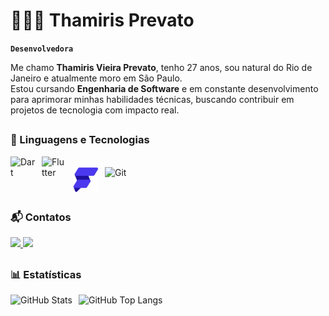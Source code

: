 # 👩🏻‍💻 Thamiris Prevato

**`Desenvolvedora`**

Me chamo **Thamiris Vieira Prevato**, tenho 27 anos, sou natural do Rio de Janeiro e atualmente moro em São Paulo.  
Estou cursando **Engenharia de Software** e em constante desenvolvimento para aprimorar minhas habilidades técnicas, buscando contribuir em projetos de tecnologia com impacto real.  

##

### 🤖 Linguagens e Tecnologias


<img 
    align="left" 
    alt="Dart" 
    title="Dart"
    width="40px" 
    style="padding-right: 10px;" 
    src="https://cdn.jsdelivr.net/gh/devicons/devicon@latest/icons/dart/dart-original.svg" 
/>
<img 
    align="left" 
    alt="Flutter" 
    title="Flutter"
    width="40px" 
    style="padding-right: 10px;" 
    src="https://cdn.jsdelivr.net/gh/devicons/devicon@latest/icons/flutter/flutter-original.svg" 
/>   
<img 
  align="left"
  alt="FlutterFlow"
  title="FlutterFlow"
  height="40px"
  style="padding-right: 10px; vertical-align: middle;"
  src="https://github.com/thamirisprevato/thamirisprevato/blob/main/flutterflow-logo.png?raw=true"
/>
<img 
    align="left" 
    alt="Git" 
    title="Git"
    width="40px" 
    style="padding-right: 10px;" 
    src="https://cdn.jsdelivr.net/gh/devicons/devicon@latest/icons/git/git-original.svg" 
/>

<br clear="left"/>

##

### 📬 Contatos

<div> 
  <a href="mailto:thamirisv.prevato@gmail.com">
    <img src="https://img.shields.io/badge/-Gmail-%23333?style=for-the-badge&logo=gmail&logoColor=white">
  </a>
  <a href="https://www.linkedin.com/in/thamiris-prevato-08487416a/" target="_blank">
    <img src="https://img.shields.io/badge/-LinkedIn-%230077B5?style=for-the-badge&logo=linkedin&logoColor=white">
  </a>   
</div>

##

### 📊 Estatísticas

<p>
  <img 
    align="left" 
    alt="GitHub Stats" 
    height="200" 
    style="padding-right: 10px;" 
    src="https://github-readme-stats.vercel.app/api?username=thamirisprevato&show_icons=true&theme=tokyonight&include_all_commits=true&count_private=true&locale=pt-br" 
  />

  <img 
      align="left" 
      alt="GitHub Top Langs" 
      height="200" 
      src="https://github-readme-stats.vercel.app/api/top-langs/?username=thamirisprevato&theme=tokyonight&layout=compact&custom_title=Tecnologias&langs_count=9&count_private=true&include_all_commits=true" 
  />
</p>
